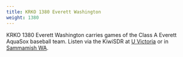 ```yaml
---
title: KRKO 1380 Everett Washington
weight: 1380
---
```

KRKO 1380 Everett Washington carries games of the Class A
Everett AquaSox baseball team. Listen via the
KiwiSDR at [U Victoria] or in [Sammamish WA].

[U Victoria]:http://kiwisdr.ece.uvic.ca:8073/?f=1380.00amz10
[Sammamish WA]:http://24.17.196.180:8073/?f=1380.00amz10
